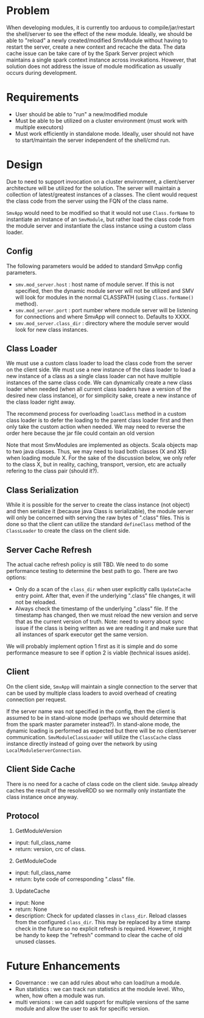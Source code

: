 # Problem
When developing modules, it is currently too arduous to compile/jar/restart the shell/server to see the effect of the new module.
Ideally, we should be able to "reload" a newly created/modified SmvModule without having to restart the server, create a new context and recache the data.
The data cache issue can be take care of by the Spark Server project which maintains a single spark context instance across invokations.  However, that solution does not address the issue of module modification as usually occurs during development.

# Requirements
* User should be able to "run" a new/modified module
* Must be able to be utilized on a cluster environment (must work with multiple executors)
* Must work efficiently in standalone mode.  Ideally, user should not have to start/maintain the server independent of the shell/cmd run.

# Design
Due to need to support invocation on a cluster environment, a client/server architecture will be utilized for the solution.
The server will maintain a collection of latest/greatest instances of a classes.  The client would request the class code from the server using the FQN of the class name.

`SmvApp` would need to be modified so that it would not use `Class.forName` to instantiate an instance of an `SmvModule`, but rather load the class code from the module server and instantiate the class instance using a custom class loader.

## Config
The following parameters would be added to standard SmvApp config parameters.

* `smv.mod_server.host` : host name of module server.  If this is not specified, then the dynamic module server will not be utilized and SMV will look for modules in the normal CLASSPATH (using `Class.forName()` method).
* `smv.mod_server.port` : port number where module server will be listening for connections and where SmvApp will connect to.  Defaults to XXXX.
* `smv.mod_server.class_dir` : directory where the module server would look for new class instances.

## Class Loader
We must use a custom class loader to load the class code from the server on the client side.  We must use a new instance of the class loader to load a new instance of a class as a single class loader can not have multiple instances of the same class code.  We can dynamically create a new class loader when needed (when all current class loaders have a version of the desired new class instance), or for simplicity sake, create a new instance of the class loader right away.

The recommend process for overloading `loadClass` method in a custom class loader is to defer the loading to the parent class loader first and then only take the custom action when needed.  We may need to reverse the order here because the jar file could contain an old version

Note that most SmvModules are implemented as objects.  Scala objects map to two java classes. Thus, we may need to load both classes (X and X$) when loading module X.  For the sake of the discussion below, we only refer to the class X, but in reality, caching, transport, version, etc are actually refering to the class pair (should it?).

## Class Serialization
While it is possible for the server to create the class instance (not object) and then serialize it (because java Class is serializable), the module server will only be concerned with serving the raw bytes of ".class" files.  This is done so that the client can utilize the standard `defineClass` method of the `ClassLoader` to create the class on the client side.

## Server Cache Refresh
The actual cache refresh policy is still TBD.  We need to do some performance testing to determine the best path to go.  There are two options:

* Only do a scan of the `class_dir` when user explicitly calls `UpdateCache` entry point.  After that, even if the underlying ".class" file changes, it will not be reloaded.
* Always check the timestamp of the underlying ".class" file.  If the timestamp has changed, then we must reload the new version and serve that as the current version of truth. Note: need to worry about sync issue if the class is being written as we are reading it and make sure that all instances of spark executor get the same version.

We will probably implement option 1 first as it is simple and do some performance measure to see if option 2 is viable (technical issues aside).

## Client
On the client side, `SmvApp` will maintain a single connection to the server that can be used by multiple class loaders to avoid overhead of creating connection per request.

If the server name was not specified in the config, then the client is assumed to be in stand-alone mode (perhaps we should determine that from the spark master parameter instead?).  In stand-alone mode, the dynamic loading is performed as expected but there will be no client/server communication. `SmvModuleClassLoader` will utilize the `ClassCache` class instance directly instead of going over the network by using `LocalModuleServerConnection`.

## Client Side Cache
There is no need for a cache of class code on the client side.  `SmvApp` already caches the result of the resolveRDD so we normally only instantiate the class instance once anyway.

## Protocol
1. GetModuleVersion
  * input: full_class_name
  * return: version, crc of class.

2. GetModuleCode
  * input: full_class_name
  * return: byte code of corresponding ".class" file.

3. UpdateCache
  * input: None
  * return: None
  * description: Check for updated classes in `class_dir`.
  Reload classes from the configured `class_dir`.  This may be replaced by a time stamp check in the future so no explicit refresh is required.  However, it might be handy to keep the "refresh" command to clear the cache of old unused classes.

# Future Enhancements
* Governance : we can add rules about who can load/run a module.
* Run statistics : we can track run statistics at the module level.  Who, when, how often a module was run.
* multi versions : we can add support for multiple versions of the same module and allow the user to ask for specific version.
